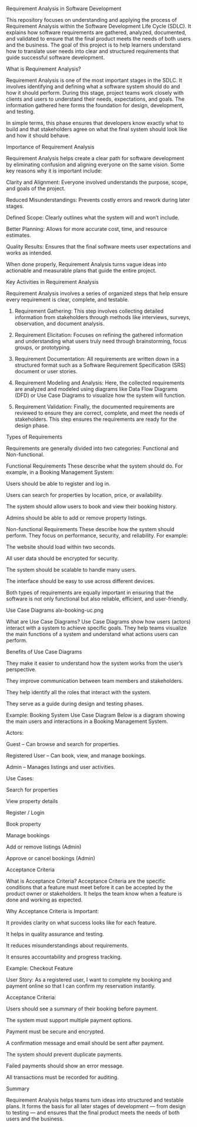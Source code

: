 Requirement Analysis in Software Development

This repository focuses on understanding and applying the process of Requirement Analysis within the Software Development Life Cycle (SDLC). It explains how software requirements are gathered, analyzed, documented, and validated to ensure that the final product meets the needs of both users and the business. The goal of this project is to help learners understand how to translate user needs into clear and structured requirements that guide successful software development.

What is Requirement Analysis?

Requirement Analysis is one of the most important stages in the SDLC. It involves identifying and defining what a software system should do and how it should perform. During this stage, project teams work closely with clients and users to understand their needs, expectations, and goals. The information gathered here forms the foundation for design, development, and testing.

In simple terms, this phase ensures that developers know exactly what to build and that stakeholders agree on what the final system should look like and how it should behave.

Importance of Requirement Analysis

Requirement Analysis helps create a clear path for software development by eliminating confusion and aligning everyone on the same vision. Some key reasons why it is important include:

Clarity and Alignment: Everyone involved understands the purpose, scope, and goals of the project.

Reduced Misunderstandings: Prevents costly errors and rework during later stages.

Defined Scope: Clearly outlines what the system will and won’t include.

Better Planning: Allows for more accurate cost, time, and resource estimates.

Quality Results: Ensures that the final software meets user expectations and works as intended.

When done properly, Requirement Analysis turns vague ideas into actionable and measurable plans that guide the entire project.

Key Activities in Requirement Analysis

Requirement Analysis involves a series of organized steps that help ensure every requirement is clear, complete, and testable.

1. Requirement Gathering:
This step involves collecting detailed information from stakeholders through methods like interviews, surveys, observation, and document analysis.

2. Requirement Elicitation:
Focuses on refining the gathered information and understanding what users truly need through brainstorming, focus groups, or prototyping.

3. Requirement Documentation:
All requirements are written down in a structured format such as a Software Requirement Specification (SRS) document or user stories.

4. Requirement Modeling and Analysis:
Here, the collected requirements are analyzed and modeled using diagrams like Data Flow Diagrams (DFD) or Use Case Diagrams to visualize how the system will function.

5. Requirement Validation:
Finally, the documented requirements are reviewed to ensure they are correct, complete, and meet the needs of stakeholders. This step ensures the requirements are ready for the design phase.

Types of Requirements

Requirements are generally divided into two categories: Functional and Non-functional.

Functional Requirements
These describe what the system should do. For example, in a Booking Management System:

Users should be able to register and log in.

Users can search for properties by location, price, or availability.

The system should allow users to book and view their booking history.

Admins should be able to add or remove property listings.

Non-functional Requirements
These describe how the system should perform. They focus on performance, security, and reliability. For example:

The website should load within two seconds.

All user data should be encrypted for security.

The system should be scalable to handle many users.

The interface should be easy to use across different devices.

Both types of requirements are equally important in ensuring that the software is not only functional but also reliable, efficient, and user-friendly.

Use Case Diagrams
alx-booking-uc.png

What are Use Case Diagrams?
Use Case Diagrams show how users (actors) interact with a system to achieve specific goals. They help teams visualize the main functions of a system and understand what actions users can perform.

Benefits of Use Case Diagrams

They make it easier to understand how the system works from the user’s perspective.

They improve communication between team members and stakeholders.

They help identify all the roles that interact with the system.

They serve as a guide during design and testing phases.

Example: Booking System Use Case Diagram
Below is a diagram showing the main users and interactions in a Booking Management System.

Actors:

Guest – Can browse and search for properties.

Registered User – Can book, view, and manage bookings.

Admin – Manages listings and user activities.

Use Cases:

Search for properties

View property details

Register / Login

Book property

Manage bookings

Add or remove listings (Admin)

Approve or cancel bookings (Admin)

Acceptance Criteria

What is Acceptance Criteria?
Acceptance Criteria are the specific conditions that a feature must meet before it can be accepted by the product owner or stakeholders. It helps the team know when a feature is done and working as expected.

Why Acceptance Criteria is Important:

It provides clarity on what success looks like for each feature.

It helps in quality assurance and testing.

It reduces misunderstandings about requirements.

It ensures accountability and progress tracking.

Example: Checkout Feature

User Story:
As a registered user, I want to complete my booking and payment online so that I can confirm my reservation instantly.

Acceptance Criteria:

Users should see a summary of their booking before payment.

The system must support multiple payment options.

Payment must be secure and encrypted.

A confirmation message and email should be sent after payment.

The system should prevent duplicate payments.

Failed payments should show an error message.

All transactions must be recorded for auditing.

Summary

Requirement Analysis helps teams turn ideas into structured and testable plans. It forms the basis for all later stages of development — from design to testing — and ensures that the final product meets the needs of both users and the business.
